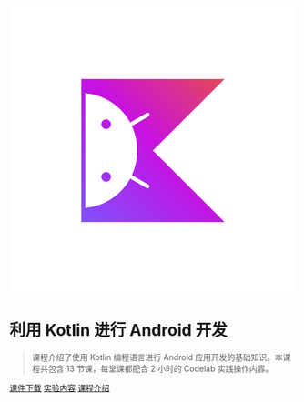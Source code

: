 <!-- _coverpage.md -->

![logo](kotlin-hero.svg)

# 利用 Kotlin 进行 Android 开发

> 课程介绍了使用 Kotlin 编程语言进行 Android 应用开发的基础知识。本课程共包含 13 节课，每堂课都配合 2 小时的 Codelab 实践操作内容。

[课件下载](https://github.com/walkman617/AndroidDevKotlin)
[实验内容](https://g.co/android/student)
[课程介绍](#课程介绍)